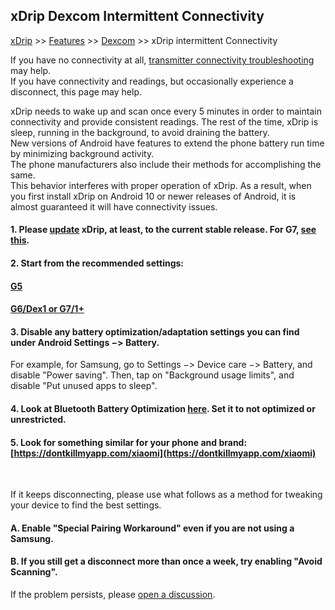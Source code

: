 ## xDrip Dexcom Intermittent Connectivity
[xDrip](../README.md) >> [Features](./Features_page.md) >> [Dexcom](./Dexcom_page.md) >> xDrip intermittent Connectivity  
  
If you have no connectivity at all, [transmitter connectivity troubleshooting](./Connectivity-troubleshoot.md) may help.  
If you have connectivity and readings, but occasionally experience a disconnect, this page may help.  
  
xDrip needs to wake up and scan once every 5 minutes in order to maintain connectivity and provide consistent readings.  The rest of the time, xDrip is sleep, running in the background, to avoid draining the battery.  
New versions of Android have features to extend the phone battery run time by minimizing background activity.  
The phone manufacturers also include their methods for accomplishing the same.  
This behavior interferes with proper operation of xDrip.  As a result, when you first install xDrip on Android 10 or newer releases of Android, it is almost guaranteed it will have connectivity issues.  
  
#### 1. Please [update](./Updates.md) xDrip, at least, to the current stable release.  For G7, [see this](./Dexcom/G7.md).  
  
#### 2. Start from the recommended settings:
#### [G5](./G5-Recommended-Settings.md)
#### [G6/Dex1 or G7/1+](./G6-Recommended-Settings.md)  
  
#### 3. Disable any battery optimization/adaptation settings you can find under Android Settings &#8722;> Battery.  
For example, for Samsung, go to Settings &#8722;> Device care &#8722;> Battery, and disable "Power saving".  Then, tap on "Background usage limits", and disable "Put unused apps to sleep".  
  
#### 4. Look at Bluetooth Battery Optimization [here](./Dexcom-Basics.md).  Set it to not optimized or unrestricted.  
  
#### 5. Look for something similar for your phone and brand: [https://dontkillmyapp.com/xiaomi](https://dontkillmyapp.com/xiaomi)
<br/>  

If it keeps disconnecting, please use what follows as a method for tweaking your device to find the best settings.  
  
#### A. Enable "Special Pairing Workaround" even if you are not using a Samsung.
#### B. If you still get a disconnect more than once a week, try enabling "Avoid Scanning".  
  
If the problem persists, please [open a discussion](https://github.com/NightscoutFoundation/xDrip/discussions).  
  

